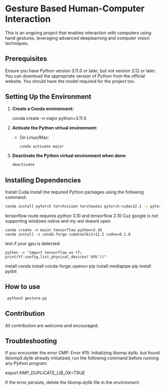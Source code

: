 # Gesture Based Human-Computer Interaction

This is an ongoing project that enables interaction with computers using hand gestures, leveraging advanced deeplearning and computer vision techniques.


## Prerequisites

Ensure you have Python version 3.11.0 or later, but not version 3.12 or later. You can download the appropriate version of Python from the official website.
You should have the model required for the project too.

## Setting Up the Environment

1. **Create a Conda environment:**

    conda create -n major python=3.11.5

2. **Activate the Python virtual environment:**
    - On Linux/Mac:
        ```bash 
        conda activate major
        ```
3. **Deactivate the Python virtual environment when done:**
    ```bash 
    deactivate
    ```

## Installing Dependencies
Install Cuda
Install the required Python packages using the following command:
``` bash
conda install pytorch torchvision torchaudio pytorch-cuda=12.1 -c pytorch -c nvidia
```
tensorflow route
requires python 3.10 and tensorflow 2.10
Cuz google is not supporting windows native and my wsl doesnt open
```
conda create -n major_tensorflow python=3.10
conda install -c conda-forge cudatoolkit=11.2 cudnn=8.1.0
```
test if your gpu is detected 
```
python -c "import tensorflow as tf; print(tf.config.list_physical_devices('GPU'))"
```


install 
conda install conda-forge::opencv
pip install mediapipe
pip install pydot
## How to use

```bash
 python3 gesture.py
```
## Contribution

All contribution are welcome and encouraged.



## Troubleshooting
If you encounter the error OMP: Error #15: Initializing libomp.dylib, but found libiomp5.dylib already initialized, run the following command before running any Python program:

export KMP_DUPLICATE_LIB_OK=TRUE

If the error persists, delete the libomp.dylib file in the environment.
